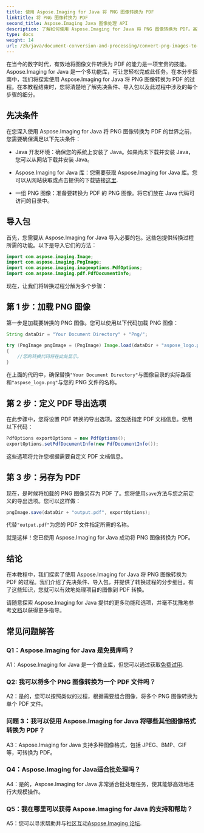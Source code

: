 ```yaml
---
title: 使用 Aspose.Imaging for Java 将 PNG 图像转换为 PDF
linktitle: 将 PNG 图像转换为 PDF
second_title: Aspose.Imaging Java 图像处理 API
description: 了解如何使用 Aspose.Imaging for Java 将 PNG 图像转换为 PDF。高效图像到 PDF 转换的分步指南。
type: docs
weight: 14
url: /zh/java/document-conversion-and-processing/convert-png-images-to-pdf/
---
```

在当今的数字时代，有效地将图像文件转换为 PDF 的能力是一项宝贵的技能。 Aspose.Imaging for Java 是一个多功能库，可让您轻松完成此任务。在本分步指南中，我们将探索使用 Aspose.Imaging for Java 将 PNG 图像转换为 PDF 的过程。在本教程结束时，您将清楚地了解先决条件、导入包以及此过程中涉及的每个步骤的细分。

## 先决条件

在您深入使用 Aspose.Imaging for Java 将 PNG 图像转换为 PDF 的世界之前，您需要确保满足以下先决条件：

- Java 开发环境：确保您的系统上安装了 Java。如果尚未下载并安装 Java，您可以从网站下载并安装 Java。

-  Aspose.Imaging for Java 库：您需要获取 Aspose.Imaging for Java 库。您可以从网站获取或点击提供的下载链接[这里](https://releases.aspose.com/imaging/java/).

- 一组 PNG 图像：准备要转换为 PDF 的 PNG 图像。将它们放在 Java 代码可访问的目录中。

## 导入包

首先，您需要从 Aspose.Imaging for Java 导入必要的包。这些包提供转换过程所需的功能。以下是导入它们的方法：

```java
import com.aspose.imaging.Image;
import com.aspose.imaging.PngImage;
import com.aspose.imaging.imageoptions.PdfOptions;
import com.aspose.imaging.pdf.PdfDocumentInfo;
```

现在，让我们将转换过程分解为多个步骤：

## 第 1 步：加载 PNG 图像

第一步是加载要转换的 PNG 图像。您可以使用以下代码加载 PNG 图像：

```java
String dataDir = "Your Document Directory" + "Png/";

try (PngImage pngImage = (PngImage) Image.load(dataDir + "aspose_logo.png"))
{
    //您的转换代码将在此处显示。
}
```

在上面的代码中，确保替换`"Your Document Directory"`与图像目录的实际路径和`"aspose_logo.png"`与您的 PNG 文件的名称。

## 第 2 步：定义 PDF 导出选项

在此步骤中，您将设置 PDF 转换的导出选项。这包括指定 PDF 文档信息。使用以下代码：

```java
PdfOptions exportOptions = new PdfOptions();
exportOptions.setPdfDocumentInfo(new PdfDocumentInfo());
```

这些选项将允许您根据需要自定义 PDF 文档信息。

## 第 3 步：另存为 PDF

现在，是时候将加载的 PNG 图像另存为 PDF 了。您将使用`save`方法与您之前定义的导出选项。您可以这样做：

```java
pngImage.save(dataDir + "output.pdf", exportOptions);
```

代替`"output.pdf"`为您的 PDF 文件指定所需的名称。

就是这样！您已使用 Aspose.Imaging for Java 成功将 PNG 图像转换为 PDF。

## 结论

在本教程中，我们探索了使用 Aspose.Imaging for Java 将 PNG 图像转换为 PDF 的过程。我们介绍了先决条件、导入包，并提供了转换过程的分步细目。有了这些知识，您就可以有效地处理项目的图像到 PDF 转换。

请随意探索 Aspose.Imaging for Java 提供的更多功能和选项，并毫不犹豫地参考[文档](https://reference.aspose.com/imaging/java/)以获得更多指导。

## 常见问题解答

### Q1：Aspose.Imaging for Java 是免费库吗？

A1：Aspose.Imaging for Java 是一个商业库，但您可以通过获取[免费试用](https://releases.aspose.com/).

### Q2: 我可以将多个 PNG 图像转换为一个 PDF 文件吗？

A2：是的，您可以按照类似的过程，根据需要组合图像，将多个 PNG 图像转换为单个 PDF 文件。

### 问题 3：我可以使用 Aspose.Imaging for Java 将哪些其他图像格式转换为 PDF？

A3：Aspose.Imaging for Java 支持多种图像格式，包括 JPEG、BMP、GIF 等，可转换为 PDF。

### Q4：Aspose.Imaging for Java适合批处理吗？

A4：是的，Aspose.Imaging for Java 非常适合批处理任务，使其能够高效地进行大规模操作。

### Q5：我在哪里可以获得 Aspose.Imaging for Java 的支持和帮助？

 A5：您可以寻求帮助并与社区互动[Aspose.Imaging 论坛](https://forum.aspose.com/).